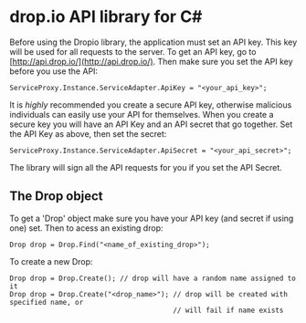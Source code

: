drop.io API library for C#
============================

Before using the Dropio library, the application must set an API key.  This key will be used for all requests to the server.  To get an API key, go to [http://api.drop.io/](http://api.drop.io/).  Then make sure you set the API key before you use the API:

    ServiceProxy.Instance.ServiceAdapter.ApiKey = "<your_api_key>";

It is *highly* recommended you create a secure API key, otherwise malicious individuals can easily use your API for themselves. When you create a secure key you will have an API Key and an API secret that go together. Set the API Key as above, then set the secret:

	ServiceProxy.Instance.ServiceAdapter.ApiSecret = "<your_api_secret>";

The library will sign all the API requests for you if you set the API Secret.

The Drop object
---------------

To get a 'Drop' object make sure you have your API key (and secret if using one) set. Then to acess an existing drop:

	Drop drop = Drop.Find("<name_of_existing_drop>");

To create a new Drop:

	Drop drop = Drop.Create(); // drop will have a random name assigned to it
	Drop drop = Drop.Create("<drop_name>"); // drop will be created with specified name, or
											// will fail if name exists
